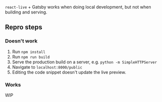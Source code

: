 `react-live` + Gatsby works when doing local development, but not when building and serving.

## Repro steps

### Doesn't work
1. Run `npm install`
2. Run `npm run build`
3. Serve the production build on a server, e.g. `python -m SimpleHTTPServer`
4. Navigate to `localhost:8000/public`
5. Editing the code snippet doesn't update the live preview.

### Works
WIP
